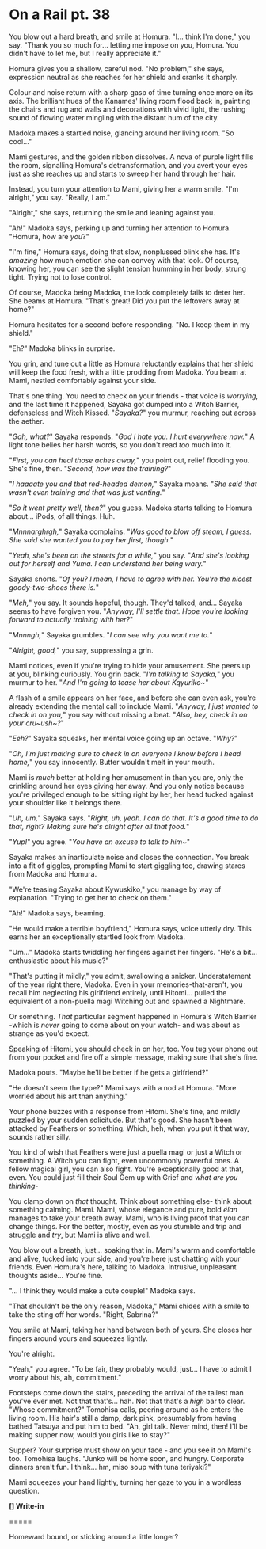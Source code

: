 # On a Rail pt. 38

You blow out a hard breath, and smile at Homura. "I... think I'm done," you say. "Thank you so much for... letting me impose on you, Homura. You didn't have to let me, but I really appreciate it."

Homura gives you a shallow, careful nod. "No problem," she says, expression neutral as she reaches for her shield and cranks it sharply.

Colour and noise return with a sharp gasp of time turning once more on its axis. The brilliant hues of the Kanames' living room flood back in, painting the chairs and rug and walls and decorations with vivid light, the rushing sound of flowing water mingling with the distant hum of the city.

Madoka makes a startled noise, glancing around her living room. "So cool..."

Mami gestures, and the golden ribbon dissolves. A nova of purple light fills the room, signalling Homura's detransformation, and you avert your eyes just as she reaches up and starts to sweep her hand through her hair.

Instead, you turn your attention to Mami, giving her a warm smile. "I'm alright," you say. "Really, I am."

"Alright," she says, returning the smile and leaning against you.

"Ah!" Madoka says, perking up and turning her attention to Homura. "Homura, how are *you*?"

"I'm fine," Homura says, doing that slow, nonplussed blink she has. It's *amazing* how much emotion she can convey with that look. Of course, knowing her, you can see the slight tension humming in her body, strung tight. Trying not to lose control.

Of course, Madoka being Madoka, the look completely fails to deter her. She beams at Homura. "That's great! Did you put the leftovers away at home?"

Homura hesitates for a second before responding. "No. I keep them in my shield."

"Eh?" Madoka blinks in surprise.

You grin, and tune out a little as Homura reluctantly explains that her shield will keep the food fresh, with a little prodding from Madoka. You beam at Mami, nestled comfortably against your side.

That's one thing. You need to check on your friends - that voice is *worrying*, and the last time it happened, Sayaka got dumped into a Witch Barrier, defenseless and Witch Kissed. "*Sayaka?*" you murmur, reaching out across the aether.

"*Gah, what?*" Sayaka responds. "*God I hate you. I hurt *everywhere* now.*" A light tone belies her harsh words, so you don't read *too* much into it.

"*First, you can heal those aches away,*" you point out, relief flooding you. She's fine, then. "*Second, how was the training?*"

"*I haaaate you and that red-headed demon,*" Sayaka moans. "*She said that wasn't even training and that was just venting.*"

"*So it went pretty well, then?*" you guess. Madoka starts talking to Homura about... iPods, of all things. Huh.

"*Mnnnarghrgh,*" Sayaka complains. "*Was good to blow off steam, I guess. She said she wanted you to pay her first, though.*"

"*Yeah, she's been on the streets for a while,*" you say. "*And she's looking out for herself and Yuma. I can understand her being wary.*"

Sayaka snorts. "*Of *you*? I mean, I have to agree with her. You're the nicest goody-two-shoes there is.*"

"*Meh,*" you say. It sounds hopeful, though. They'd talked, and... Sayaka seems to have forgiven you. "*Anyway, I'll settle that. Hope you're looking forward to actually training with her?*"

"*Mnnngh,*" Sayaka grumbles. "*I can see *why* you want me to.*"

"*Alright, good,*" you say, suppressing a grin.

Mami notices, even if you're trying to hide your amusement. She peers up at you, blinking curiously. You grin back. "*I'm talking to Sayaka,*" you murmur to her. "*And I'm going to tease her about Kqyuriko\~*"

A flash of a smile appears on her face, and before she can even ask, you're already extending the mental call to include Mami. "*Anyway, I just wanted to check in on you,*" you say without missing a beat. "*Also, hey, check in on your cru\~ush\~?*"

"*Eeh?*" Sayaka squeaks, her mental voice going up an octave. "*Why?*"

"*Oh, I'm just making sure to check in on everyone I know before I head home,*" you say innocently. Butter wouldn't melt in your mouth.

Mami is *much* better at holding her amusement in than you are, only the crinkling around her eyes giving her away. And you only notice because you're privileged enough to be sitting right by her, her head tucked against your shoulder like it belongs there.

"*Uh, um,*" Sayaka says. "*Right, uh, yeah. I can do that. It's a good time to do that, right? Making sure he's alright after all that food.*"

"*Yup!*" you agree. "*You have an *excuse* to talk to him\~*"

Sayaka makes an inarticulate noise and closes the connection. You break into a fit of giggles, prompting Mami to start giggling too, drawing stares from Madoka and Homura.

"We're teasing Sayaka about Kywuskiko," you manage by way of explanation. "Trying to get her to check on them."

"Ah!" Madoka says, beaming.

"He would make a terrible boyfriend," Homura says, voice utterly dry. This earns her an exceptionally startled look from Madoka.

"Um..." Madoka starts twiddling her fingers against her fingers. "He's a bit... enthusiastic about his music?"

"That's putting it mildly," you admit, swallowing a snicker. Understatement of the year right there, Madoka. Even in your memories-that-aren't, you recall him neglecting his girlfriend entirely, until Hitomi... pulled the equivalent of a non-puella magi Witching out and spawned a Nightmare.

Or something. *That* particular segment happened in Homura's Witch Barrier -which is *never* going to come about on your watch- and was about as strange as you'd expect.

Speaking of Hitomi, you should check in on her, too. You tug your phone out from your pocket and fire off a simple message, making sure that she's fine.

Madoka pouts. "Maybe he'll be better if he gets a girlfriend?"

"He doesn't seem the type?" Mami says with a nod at Homura. "More worried about his art than anything."

Your phone buzzes with a response from Hitomi. She's fine, and mildly puzzled by your sudden solicitude. But that's good. She hasn't been attacked by Feathers or something. Which, heh, when you put it that way, sounds rather silly.

You kind of wish that Feathers were just a puella magi or just a Witch or something. A Witch you can fight, even uncommonly powerful ones. A fellow magical girl, you can also fight. You're exceptionally good at that, even. You could just fill their Soul Gem up with Grief and *what are you thinking-*

You clamp down on *that* thought. Think about something else- think about something calming. Mami. Mami, whose elegance and pure, bold *élan* manages to take your breath away. Mami, who is living proof that you can change things. For the better, mostly, even as you stumble and trip and struggle and *try*, but Mami is alive and well.

You blow out a breath, just... soaking that in. Mami's warm and comfortable and alive, tucked into your side, and you're here just chatting with your friends. Even Homura's here, talking to Madoka. Intrusive, unpleasant thoughts aside... You're fine.

"... I think they would make a cute couple!" Madoka says.

"That shouldn't be the only reason, Madoka," Mami chides with a smile to take the sting off her words. "Right, Sabrina?"

You smile at Mami, taking her hand between both of yours. She closes her fingers around yours and squeezes lightly.

You're alright.

"Yeah," you agree. "To be fair, they probably would, just... I have to admit I worry about his, ah, commitment."

Footsteps come down the stairs, preceding the arrival of the tallest man you've ever met. Not that that's... hah. Not that that's a *high* bar to clear. "Whose commitment?" Tomohisa calls, peering around as he enters the living room. His hair's still a damp, dark pink, presumably from having bathed Tatsuya and put him to bed. "Ah, girl talk. Never mind, then! I'll be making supper now, would you girls like to stay?"

Supper? Your surprise must show on your face - and you see it on Mami's too. Tomohisa laughs. "Junko will be home soon, and hungry. Corporate dinners aren't fun. I think... hm, miso soup with tuna teriyaki?"

Mami squeezes your hand lightly, turning her gaze to you in a wordless question.

**\[] Write-in**

\=====​

Homeward bound, or sticking around a little longer?

